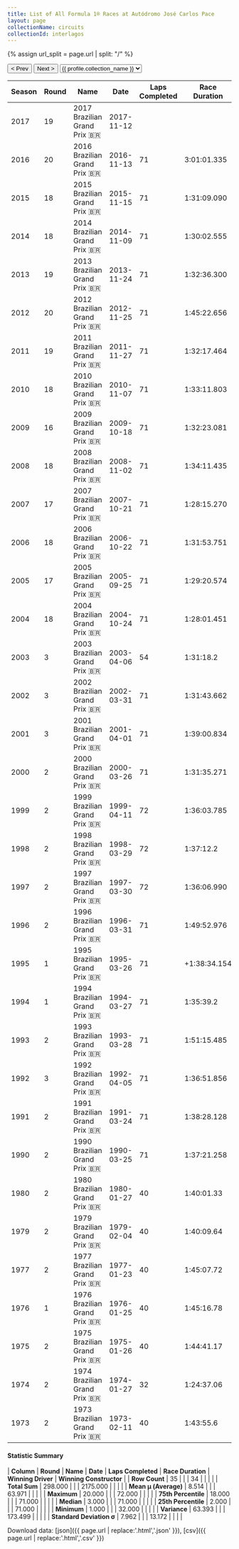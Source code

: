 ```yaml
---
title: List of All Formula 1® Races at Autódromo José Carlos Pace
layout: page
collectionName: circuits
collectionId: interlagos
---
```


{% assign url_split = page.url | split: "/" %}
<div id="collection-navigation">
<button onclick="selector.options[selector.selectedIndex-1].value && (window.location = selector.options[selector.selectedIndex-1].value);">&lt; Prev</button>
<button onclick="selector.options[selector.selectedIndex+1].value && (window.location = selector.options[selector.selectedIndex+1].value);">Next &gt;</button>
<select id="selector" onchange="this.options[this.selectedIndex].value && (window.location = this.options[this.selectedIndex].value);">
  {% for collectionId in site.data[page.collectionName].refs %}
    {% if collectionId == page.collectionId %}
      {% assign selected = "selected" %}
    {% else %}
      {% assign selected = "" %}
    {% endif %}
    {% assign profile = site.data[page.collectionName][collectionId].profile %}
    <option value="/f1/{{ page.collectionName }}/{{ collectionId }}/{{ url_split[4] }}" {{ selected }}>{{ profile.collection_name }}</option>
  {% endfor %}
</select>
</div>

| Season | Round | Name | Date | Laps Completed | Race Duration | Winning Driver | Winning Constructor |
|--|--|--|--|--|--|--|--|
| 2017 | 19 | 2017 Brazilian Grand Prix 🇧🇷 | 2017-11-12 |   |   |   |   |
| 2016 | 20 | 2016 Brazilian Grand Prix 🇧🇷 | 2016-11-13 | 71 | 3:01:01.335 | Lewis Hamilton 🇬🇧 | Mercedes 🇩🇪 |
| 2015 | 18 | 2015 Brazilian Grand Prix 🇧🇷 | 2015-11-15 | 71 | 1:31:09.090 | Nico Rosberg 🇩🇪 | Mercedes 🇩🇪 |
| 2014 | 18 | 2014 Brazilian Grand Prix 🇧🇷 | 2014-11-09 | 71 | 1:30:02.555 | Nico Rosberg 🇩🇪 | Mercedes 🇩🇪 |
| 2013 | 19 | 2013 Brazilian Grand Prix 🇧🇷 | 2013-11-24 | 71 | 1:32:36.300 | Sebastian Vettel 🇩🇪 | Red Bull 🇦🇹 |
| 2012 | 20 | 2012 Brazilian Grand Prix 🇧🇷 | 2012-11-25 | 71 | 1:45:22.656 | Jenson Button 🇬🇧 | McLaren 🇬🇧 |
| 2011 | 19 | 2011 Brazilian Grand Prix 🇧🇷 | 2011-11-27 | 71 | 1:32:17.464 | Mark Webber 🇦🇺 | Red Bull 🇦🇹 |
| 2010 | 18 | 2010 Brazilian Grand Prix 🇧🇷 | 2010-11-07 | 71 | 1:33:11.803 | Sebastian Vettel 🇩🇪 | Red Bull 🇦🇹 |
| 2009 | 16 | 2009 Brazilian Grand Prix 🇧🇷 | 2009-10-18 | 71 | 1:32:23.081 | Mark Webber 🇦🇺 | Red Bull 🇦🇹 |
| 2008 | 18 | 2008 Brazilian Grand Prix 🇧🇷 | 2008-11-02 | 71 | 1:34:11.435 | Felipe Massa 🇧🇷 | Ferrari 🇮🇹 |
| 2007 | 17 | 2007 Brazilian Grand Prix 🇧🇷 | 2007-10-21 | 71 | 1:28:15.270 | Kimi Räikkönen 🇫🇮 | Ferrari 🇮🇹 |
| 2006 | 18 | 2006 Brazilian Grand Prix 🇧🇷 | 2006-10-22 | 71 | 1:31:53.751 | Felipe Massa 🇧🇷 | Ferrari 🇮🇹 |
| 2005 | 17 | 2005 Brazilian Grand Prix 🇧🇷 | 2005-09-25 | 71 | 1:29:20.574 | Juan Pablo Montoya 🇨🇴 | McLaren 🇬🇧 |
| 2004 | 18 | 2004 Brazilian Grand Prix 🇧🇷 | 2004-10-24 | 71 | 1:28:01.451 | Juan Pablo Montoya 🇨🇴 | Williams 🇬🇧 |
| 2003 | 3 | 2003 Brazilian Grand Prix 🇧🇷 | 2003-04-06 | 54 | 1:31:18.2 | Giancarlo Fisichella 🇮🇹 | Jordan 🇮🇪 |
| 2002 | 3 | 2002 Brazilian Grand Prix 🇧🇷 | 2002-03-31 | 71 | 1:31:43.662 | Michael Schumacher 🇩🇪 | Ferrari 🇮🇹 |
| 2001 | 3 | 2001 Brazilian Grand Prix 🇧🇷 | 2001-04-01 | 71 | 1:39:00.834 | David Coulthard 🇬🇧 | McLaren 🇬🇧 |
| 2000 | 2 | 2000 Brazilian Grand Prix 🇧🇷 | 2000-03-26 | 71 | 1:31:35.271 | Michael Schumacher 🇩🇪 | Ferrari 🇮🇹 |
| 1999 | 2 | 1999 Brazilian Grand Prix 🇧🇷 | 1999-04-11 | 72 | 1:36:03.785 | Mika Häkkinen 🇫🇮 | McLaren 🇬🇧 |
| 1998 | 2 | 1998 Brazilian Grand Prix 🇧🇷 | 1998-03-29 | 72 | 1:37:12.2 | Mika Häkkinen 🇫🇮 | McLaren 🇬🇧 |
| 1997 | 2 | 1997 Brazilian Grand Prix 🇧🇷 | 1997-03-30 | 72 | 1:36:06.990 | Jacques Villeneuve 🇨🇦 | Williams 🇬🇧 |
| 1996 | 2 | 1996 Brazilian Grand Prix 🇧🇷 | 1996-03-31 | 71 | 1:49:52.976 | Damon Hill 🇬🇧 | Williams 🇬🇧 |
| 1995 | 1 | 1995 Brazilian Grand Prix 🇧🇷 | 1995-03-26 | 71 | +1:38:34.154 | Michael Schumacher 🇩🇪 | Benetton 🇮🇹 |
| 1994 | 1 | 1994 Brazilian Grand Prix 🇧🇷 | 1994-03-27 | 71 | 1:35:39.2 | Michael Schumacher 🇩🇪 | Benetton 🇮🇹 |
| 1993 | 2 | 1993 Brazilian Grand Prix 🇧🇷 | 1993-03-28 | 71 | 1:51:15.485 | Ayrton Senna 🇧🇷 | McLaren 🇬🇧 |
| 1992 | 3 | 1992 Brazilian Grand Prix 🇧🇷 | 1992-04-05 | 71 | 1:36:51.856 | Nigel Mansell 🇬🇧 | Williams 🇬🇧 |
| 1991 | 2 | 1991 Brazilian Grand Prix 🇧🇷 | 1991-03-24 | 71 | 1:38:28.128 | Ayrton Senna 🇧🇷 | McLaren 🇬🇧 |
| 1990 | 2 | 1990 Brazilian Grand Prix 🇧🇷 | 1990-03-25 | 71 | 1:37:21.258 | Alain Prost 🇫🇷 | Ferrari 🇮🇹 |
| 1980 | 2 | 1980 Brazilian Grand Prix 🇧🇷 | 1980-01-27 | 40 | 1:40:01.33 | René Arnoux 🇫🇷 | Renault 🇫🇷 |
| 1979 | 2 | 1979 Brazilian Grand Prix 🇧🇷 | 1979-02-04 | 40 | 1:40:09.64 | Jacques Laffite 🇫🇷 | Ligier 🇫🇷 |
| 1977 | 2 | 1977 Brazilian Grand Prix 🇧🇷 | 1977-01-23 | 40 | 1:45:07.72 | Carlos Reutemann 🇦🇷 | Ferrari 🇮🇹 |
| 1976 | 1 | 1976 Brazilian Grand Prix 🇧🇷 | 1976-01-25 | 40 | 1:45:16.78 | Niki Lauda 🇦🇹 | Ferrari 🇮🇹 |
| 1975 | 2 | 1975 Brazilian Grand Prix 🇧🇷 | 1975-01-26 | 40 | 1:44:41.17 | Carlos Pace 🇧🇷 | Brabham 🇬🇧 |
| 1974 | 2 | 1974 Brazilian Grand Prix 🇧🇷 | 1974-01-27 | 32 | 1:24:37.06 | Emerson Fittipaldi 🇧🇷 | McLaren 🇬🇧 |
| 1973 | 2 | 1973 Brazilian Grand Prix 🇧🇷 | 1973-02-11 | 40 | 1:43:55.6 | Emerson Fittipaldi 🇧🇷 | Team Lotus 🇬🇧 |

#### Statistic Summary

| **Column** | **Round** | **Name** | **Date** | **Laps Completed** | **Race Duration** | **Winning Driver** | **Winning Constructor** |
| **Row Count** | 35 |  |  | 34 |  |  |  |
| **Total Sum** | 298.000 |  |  | 2175.000 |  |  |  |
| **Mean μ (Average)** | 8.514 |  |  | 63.971 |  |  |  |
| **Maximum** | 20.000 |  |  | 72.000 |  |  |  |
| **75th Percentile** | 18.000 |  |  | 71.000 |  |  |  |
| **Median** | 3.000 |  |  | 71.000 |  |  |  |
| **25th Percentile** | 2.000 |  |  | 71.000 |  |  |  |
| **Minimum** | 1.000 |  |  | 32.000 |  |  |  |
| **Variance** | 63.393 |  |  | 173.499 |  |  |  |
| **Standard Deviation σ** | 7.962 |  |  | 13.172 |  |  |  |

Download data: [json]({{ page.url | replace:'.html','.json' }}), [csv]({{ page.url | replace:'.html','.csv' }})

